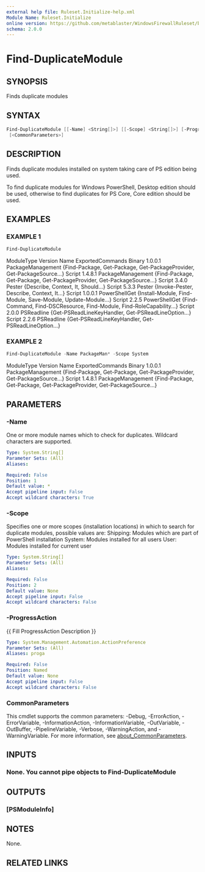 ```yaml
---
external help file: Ruleset.Initialize-help.xml
Module Name: Ruleset.Initialize
online version: https://github.com/metablaster/WindowsFirewallRuleset/blob/master/Modules/Ruleset.Initialize/Help/en-US/Find-DuplicateModule.md
schema: 2.0.0
---
```


# Find-DuplicateModule

## SYNOPSIS

Finds duplicate modules

## SYNTAX

```powershell
Find-DuplicateModule [[-Name] <String[]>] [[-Scope] <String[]>] [-ProgressAction <ActionPreference>]
 [<CommonParameters>]
```

## DESCRIPTION

Finds duplicate modules installed on system taking care of PS edition being used.

To find duplicate modules for Windows PowerShell, Desktop edition should be used,
otherwise to find duplicates for PS Core, Core edition should be used.

## EXAMPLES

### EXAMPLE 1

```powershell
Find-DuplicateModule
```

ModuleType Version    Name                  ExportedCommands
Binary     1.0.0.1    PackageManagement     {Find-Package, Get-Package, Get-PackageProvider, Get-PackageSource...}
Script     1.4.8.1    PackageManagement     {Find-Package, Get-Package, Get-PackageProvider, Get-PackageSource...}
Script     3.4.0      Pester                {Describe, Context, It, Should...}
Script     5.3.3      Pester                {Invoke-Pester, Describe, Context, It...}
Script     1.0.0.1    PowerShellGet         {Install-Module, Find-Module, Save-Module, Update-Module...}
Script     2.2.5      PowerShellGet         {Find-Command, Find-DSCResource, Find-Module, Find-RoleCapability...}
Script     2.0.0      PSReadline            {Get-PSReadLineKeyHandler, Get-PSReadLineOption...}
Script     2.2.6      PSReadline            {Get-PSReadLineKeyHandler, Get-PSReadLineOption...}

### EXAMPLE 2

```powershell
Find-DuplicateModule -Name PackageMan* -Scope System
```

ModuleType Version    Name                  ExportedCommands
Binary     1.0.0.1    PackageManagement     {Find-Package, Get-Package, Get-PackageProvider, Get-PackageSource...}
Script     1.4.8.1    PackageManagement     {Find-Package, Get-Package, Get-PackageProvider, Get-PackageSource...}

## PARAMETERS

### -Name

One or more module names which to check for duplicates.
Wildcard characters are supported.

```yaml
Type: System.String[]
Parameter Sets: (All)
Aliases:

Required: False
Position: 1
Default value: *
Accept pipeline input: False
Accept wildcard characters: True
```

### -Scope

Specifies one or more scopes (installation locations) in which to search for duplicate modules,
possible values are:
Shipping: Modules which are part of PowerShell installation
System: Modules installed for all users
User: Modules installed for current user

```yaml
Type: System.String[]
Parameter Sets: (All)
Aliases:

Required: False
Position: 2
Default value: None
Accept pipeline input: False
Accept wildcard characters: False
```

### -ProgressAction

{{ Fill ProgressAction Description }}

```yaml
Type: System.Management.Automation.ActionPreference
Parameter Sets: (All)
Aliases: proga

Required: False
Position: Named
Default value: None
Accept pipeline input: False
Accept wildcard characters: False
```

### CommonParameters

This cmdlet supports the common parameters: -Debug, -ErrorAction, -ErrorVariable, -InformationAction, -InformationVariable, -OutVariable, -OutBuffer, -PipelineVariable, -Verbose, -WarningAction, and -WarningVariable. For more information, see [about_CommonParameters](http://go.microsoft.com/fwlink/?LinkID=113216).

## INPUTS

### None. You cannot pipe objects to Find-DuplicateModule

## OUTPUTS

### [PSModuleInfo]

## NOTES

None.

## RELATED LINKS

